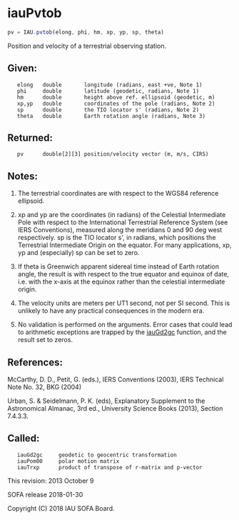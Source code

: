 # iauPvtob

```js
pv = IAU.pvtob(elong, phi, hm, xp, yp, sp, theta)
```

Position and velocity of a terrestrial observing station.

## Given:
```
   elong   double       longitude (radians, east +ve, Note 1)
   phi     double       latitude (geodetic, radians, Note 1)
   hm      double       height above ref. ellipsoid (geodetic, m)
   xp,yp   double       coordinates of the pole (radians, Note 2)
   sp      double       the TIO locator s' (radians, Note 2)
   theta   double       Earth rotation angle (radians, Note 3)
```

## Returned:
```
   pv      double[2][3] position/velocity vector (m, m/s, CIRS)
```

## Notes:

1) The terrestrial coordinates are with respect to the WGS84
   reference ellipsoid.

2) xp and yp are the coordinates (in radians) of the Celestial
   Intermediate Pole with respect to the International Terrestrial
   Reference System (see IERS Conventions), measured along the
   meridians 0 and 90 deg west respectively.  sp is the TIO locator
   s', in radians, which positions the Terrestrial Intermediate
   Origin on the equator.  For many applications, xp, yp and
   (especially) sp can be set to zero.

3) If theta is Greenwich apparent sidereal time instead of Earth
   rotation angle, the result is with respect to the true equator
   and equinox of date, i.e. with the x-axis at the equinox rather
   than the celestial intermediate origin.

4) The velocity units are meters per UT1 second, not per SI second.
   This is unlikely to have any practical consequences in the modern
   era.

5) No validation is performed on the arguments.  Error cases that
   could lead to arithmetic exceptions are trapped by the [iauGd2gc][1]
   function, and the result set to zeros.

## References:

   McCarthy, D. D., Petit, G. (eds.), IERS Conventions (2003),
   IERS Technical Note No. 32, BKG (2004)

   Urban, S. & Seidelmann, P. K. (eds), Explanatory Supplement to
   the Astronomical Almanac, 3rd ed., University Science Books
   (2013), Section 7.4.3.3.

## Called:
```
   iauGd2gc     geodetic to geocentric transformation
   iauPom00     polar motion matrix
   iauTrxp      product of transpose of r-matrix and p-vector
```

This revision:   2013 October 9

SOFA release 2018-01-30

Copyright (C) 2018 IAU SOFA Board.

[1]: iau.gd2gc.md

